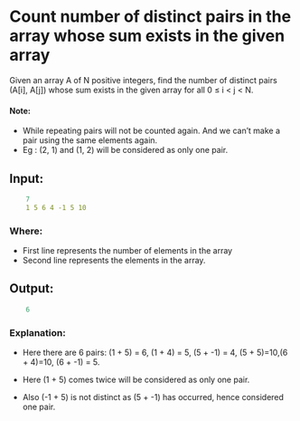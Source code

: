 # Count number of distinct pairs in the array whose sum exists in the given array

Given an array A of N positive integers, find the number of distinct pairs (A[i], A[j]) whose sum exists in the given array for all 0 ≤ i < j < N.

#### Note: 
- While repeating pairs will not be counted again. And we can’t make a pair using the same elements again.
- Eg : (2, 1) and (1, 2) will be considered as only one pair.

 

## Input:
```yaml
    7
    1 5 6 4 -1 5 10
```
    

### Where:

- First line represents the number of elements in the array
- Second line represents the elements in the array.
 

## Output:
```yaml
    6
```
 

### Explanation:

- Here there are 6 pairs: (1 + 5) = 6, (1 + 4) = 5, (5 + -1) = 4, (5 + 5)=10,(6 + 4)=10, (6 + -1) = 5.

- Here (1 + 5) comes twice will be considered as only one pair.

- Also (-1 + 5) is not distinct as (5 + -1) has occurred, hence considered one pair.